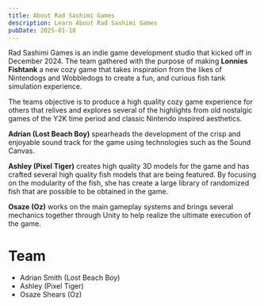 ```yaml
---
title: About Rad Sashimi Games
description: Learn About Rad Sashimi Games
pubDate: 2025-01-18
---
```


Rad Sashimi Games is an indie game development studio that kicked off in December 2024. The team gathered with the purpose of making **Lonnies Fishtank** a new cozy game that takes inspiration from the likes of Nintendogs and Wobbledogs to create a fun, and curious fish tank simulation experience.

The teams objective is to produce a high quality cozy game experience for others that relives and explores several of the highlights from old nostalgic games of the Y2K time period and classic Nintendo inspired aesthetics. 

**Adrian (Lost Beach Boy)** spearheads the development of the crisp and enjoyable sound track for the game using technologies such as the Sound Canvas.

**Ashley (Pixel Tiger)** creates high quality 3D models for the game and has crafted several high quality fish models that are being featured. By focusing on the modularity of the fish, she has create a large library of randomized fish that are possible to be obtained in the game.

**Osaze (Oz)** works on the main gameplay systems and brings several mechanics together through Unity to help realize the ultimate execution of the game.

# Team

- Adrian Smith (Lost Beach Boy)
- Ashley (Pixel Tiger)
- Osaze Shears (Oz)